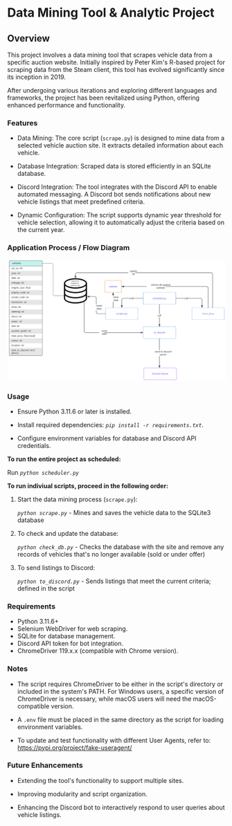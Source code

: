 # Data Mining Tool & Analytic Project

## Overview

This project involves a data mining tool that scrapes vehicle data from a specific auction website. Initially inspired by Peter Kim's R-based project for scraping data from the Steam client, this tool has evolved significantly since its inception in 2019. 

After undergoing various iterations and exploring different languages and frameworks, the project has been revitalized using Python, offering enhanced performance and functionality.

### Features

- Data Mining: The core script (`scrape.py`) is designed to mine data from a selected vehicle auction site. It extracts detailed information about each vehicle. 
    
- Database Integration: Scraped data is stored efficiently in an SQLite database.

- Discord Integration: The tool integrates with the Discord API to enable automated messaging. A Discord bot sends notifications about new vehicle listings that meet predefined criteria.

- Dynamic Configuration: The script supports dynamic year threshold for vehicle selection, allowing it to automatically adjust the criteria based on the current year.


### Application Process / Flow Diagram

![Alt text](diagram.png)

### Usage

<!-- Refer to `scrape.py` for the main script.  -->

<!-- $\color{lightblue}To\ run\ the\ main\ project\ (scraper)$: -->

<!-- To run the main project; scraper (`scraper.py`): -->

- Ensure Python 3.11.6 or later is installed.

- Install required dependencies: <i>`pip install -r requirements.txt`</i>.
    
- Configure environment variables for database and Discord API credentials.

<!-- - Run <i>`python main.py`</i> to start the data mining process.

To Update Database:

- Run <i>`python check_db.py`</i>

It will check the database with the site and remove any records of vehicles that's no longer available (sold or under offer)

To send listing to Discord:

- Run <i>`python to_discord.py`</i>

It will send listings that meet the current criteria, it is defined in the script. -->

**To run the entire project as scheduled:**

Run <i>`python scheduler.py`</i>

**To run indiviual scripts, proceed in the following order:**

1. Start the data mining process (`scrape.py`):

    <i>`python scrape.py`</i> - Mines and saves the vehicle data to the SQLite3 database

2. To check and update the database: 

    <i>`python check_db.py`</i> - Checks the database with the site and remove any records of vehicles that's no longer available (sold or under offer)

3. To send listings to Discord:

    <i>`python to_discord.py`</i> - Sends listings that meet the current criteria; defined in the script


### Requirements

- Python 3.11.6+
- Selenium WebDriver for web scraping.
- SQLite for database management.
- Discord API token for bot integration.
- ChromeDriver 119.x.x (compatible with Chrome version).

### Notes

- The script requires ChromeDriver to be either in the script's directory or included in the system's PATH. For Windows users, a specific version of ChromeDriver is necessary, while macOS users will need the macOS-compatible version.
    
- A `.env` file must be placed in the same directory as the script for loading environment variables.

- To update and test functionality with different User Agents, refer to: https://pypi.org/project/fake-useragent/

### Future Enhancements

<!-- - Implementing advanced data analysis techniques on the scraped data for insights and trends. -->
<!-- - Scheduled tasks or cronjobs to run scripts at specfic times. -->
- Extending the tool's functionality to support multiple sites.

- Improving modularity and script organization.

- Enhancing the Discord bot to interactively respond to user queries about vehicle listings.


